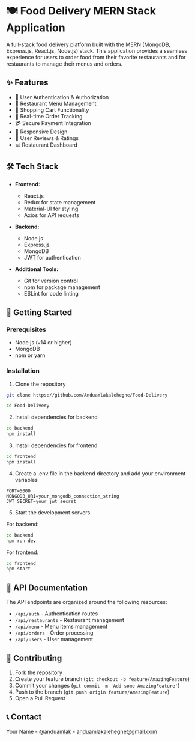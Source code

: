 # 🍽️ Food Delivery MERN Stack Application

A full-stack food delivery platform built with the MERN (MongoDB, Express.js, React.js, Node.js) stack. This application provides a seamless experience for users to order food from their favorite restaurants and for restaurants to manage their menus and orders.

## ✨ Features

- 🔐 User Authentication & Authorization
- 🍕 Restaurant Menu Management
- 🛒 Shopping Cart Functionality
- 📍 Real-time Order Tracking
- 💳 Secure Payment Integration
- 📱 Responsive Design
- 🌟 User Reviews & Ratings
- 📊 Restaurant Dashboard

## 🛠️ Tech Stack

- **Frontend:**
  - React.js
  - Redux for state management
  - Material-UI for styling
  - Axios for API requests

- **Backend:**
  - Node.js
  - Express.js
  - MongoDB
  - JWT for authentication

- **Additional Tools:**
  - Git for version control
  - npm for package management
  - ESLint for code linting

## 🚀 Getting Started

### Prerequisites

- Node.js (v14 or higher)
- MongoDB
- npm or yarn

### Installation

1. Clone the repository
```bash
git clone https://github.com/Anduamlakalehegne/Food-Delivery

cd Food-Delivery
```

2. Install dependencies for backend
```bash
cd backend
npm install
```

3. Install dependencies for frontend
```bash
cd frontend
npm install
```

4. Create a .env file in the backend directory and add your environment variables
```env
PORT=5000
MONGODB_URI=your_mongodb_connection_string
JWT_SECRET=your_jwt_secret
```

5. Start the development servers

For backend:
```bash
cd backend
npm run dev
```

For frontend:
```bash
cd frontend
npm start
```

## 📝 API Documentation

The API endpoints are organized around the following resources:

- `/api/auth` - Authentication routes
- `/api/restaurants` - Restaurant management
- `/api/menu` - Menu items management
- `/api/orders` - Order processing
- `/api/users` - User management

## 🤝 Contributing

1. Fork the repository
2. Create your feature branch (`git checkout -b feature/AmazingFeature`)
3. Commit your changes (`git commit -m 'Add some AmazingFeature'`)
4. Push to the branch (`git push origin feature/AmazingFeature`)
5. Open a Pull Request


## 📞 Contact

Your Name - [@anduamlak](https://twitter.com/AnduamlakM27) - anduamlakalehegne@gmail.com



